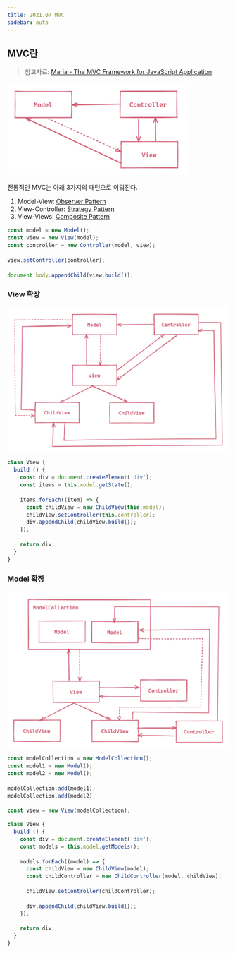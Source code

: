 ```yaml
---
title: 2021.07 MVC
sidebar: auto
---
```


## MVC란
> 참고자료: [Maria - The MVC Framework for JavaScript Application](http://peter.michaux.ca/maria/quick-start-tutorial-for-the-impatient.html)
>
![1](./2021-07-mvc/images/1.png)

전통적인 MVC는 아래 3가지의 패턴으로 이뤄진다.
1. Model-View: [Observer Pattern](https://chodragon9.github.io/design-patterns/src/gof/behavioral/#%EA%B0%90%EC%8B%9C%EC%9E%90-observer)
1. View-Controller: [Strategy Pattern](https://chodragon9.github.io/design-patterns/src/gof/behavioral/#%EC%A0%84%EB%9E%B5-strategy)
1. View-Views: [Composite Pattern](https://chodragon9.github.io/design-patterns/src/gof/structural/#%EC%BB%B4%ED%8F%AC%EC%A7%80%ED%8A%B8-composite)

```js
const model = new Model();
const view = new View(model);
const controller = new Controller(model, view);

view.setController(controller);

document.body.appendChild(view.build());
```

### View 확장

![2](./2021-07-mvc/images/2.png)

```js
class View {
  build () {
    const div = document.createElement('div');
    const items = this.model.getState();
    
    items.forEach((item) => {
      const childView = new ChildView(this.model);
      childView.setController(this.controller);
      div.appendChild(childView.build());
    });

    return div;
  }
}
```

### Model 확장

![3](./2021-07-mvc/images/3.png)

```js
const modelCollection = new ModelCollection();
const model1 = new Model();
const model2 = new Model();

modelCollection.add(model1);
modelCollection.add(model2);

const view = new View(modelCollection);
```

```js
class View {
  build () {
    const div = document.createElement('div');
    const models = this.model.getModels();
    
    models.forEach((model) => {
      const childView = new ChildView(model);
      const childController = new ChildController(model, childView);

      childView.setController(childController);

      div.appendChild(childView.build());
    });

    return div;
  }
}
```

